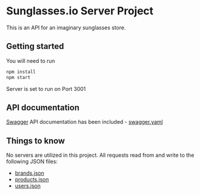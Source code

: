 # Sunglasses.io Server Project

This is an API for an imaginary sunglasses store.

## Getting started

You will need to run  

```bash
npm install
npm start
```

Server is set to run on Port 3001


## API documentation

[Swagger](https://editor.swagger.io/) API documentation has been included - [swagger.yaml](https://github.com/roykim79/sunglasses-io/blob/master/swagger.yaml)

## Things to know

No servers are utilized in this project. All requests read from and write to the following JSON files:
* [brands.json](https://github.com/roykim79/sunglasses-io/blob/master/initial-data/brands.json)
* [products.json](https://github.com/roykim79/sunglasses-io/blob/master/initial-data/products.json)
* [users.json](https://github.com/roykim79/sunglasses-io/blob/master/initial-data/users.json)

